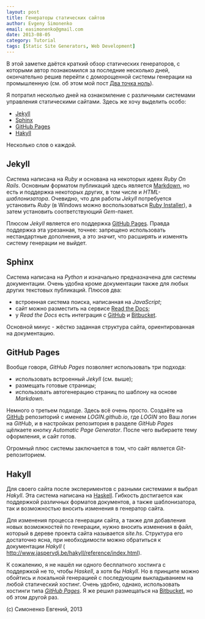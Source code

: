 ```yaml
---
layout: post
title: Генераторы статических сайтов
author: Evgeny Simonenko
email: easimonenko@gmail.com
date: 2013-08-05
category: Tutorial
tags: [Static Site Generators, Web Development]
---
```


В этой заметке даётся краткий обзор статических генераторов, с которыми автор
познакомился за последние несколько дней, окончательно решив перейти с
доморощенной системы генерации на промышленную (см. об этом мой пост
[Два точка ноль](https://easimonenko.bitbucket.io/#!news/two-dot-zero)).

Я потратил несколько дней на ознакомление с различными системами
управления статическими сайтами. Здесь же хочу выделить особо:

- [Jekyll][]
- [Sphinx][]
- [GitHub Pages][]
- [Hakyll][]

Несколько слов о каждой.

<!-- end-of-lead -->

## Jekyll

Система написана на *Ruby* и основана на некоторых идеях *Ruby On Rails*.
Основным форматом публикаций здесь является [Markdown][], но есть и поддержка
некоторых других, в том числе и *HTML-шаблонизатора*. Очевидно, что для работы
*Jekyll* потребуется установить *Ruby* (в Windows можно воспользоваться
[Ruby Installer][]), а затем установить соответствующий *Gem*-пакет.

Плюсом *Jekyll* является его поддержка [GitHub Pages][]. Правда поддержка эта
урезанная, точнее: запрещено использовать нестандартные дополнения, а это
значит, что расширять и изменять систему генерации не выйдет.

## Sphinx

Система написана на *Python* и изначально предназначена для системы
документации.  Очень удобна кроме документации также для любых других текстовых
публикаций. Плюсов два:

- встроенная система поиска, написанная на *JavaScript*;
- сайт можно разместить на сервисе [Read the Docs][];
- у *Read the Docs* есть интеграция с [GitHub][] и [Bitbucket][].

Основной минус - жёстко заданная структура сайта, ориентированная на
документацию.

## GitHub Pages

Вообще говоря, *GitHub Pages* позволяет использовать три подхода:

- использовать встроенный *Jekyll* (см. выше);
- размещать готовые страницы;
- использовать автогенерацию страниц по шаблону на основе *Markdown*.

Немного о третьем подходе. Здесь всё очень просто. Создаёте на [GitHub][]
репозиторий с именем *LOGIN.github.io*, где *LOGIN* это Ваш логин на *GitHub*,
и в настройках репозитория в разделе *GitHub Pages* щёлкаете кнопку
*Automatic Page Generator*. После чего выбираете тему оформления, и сайт готов.

Огромный плюс системы заключается в том, что сайт является *Git*-репозиторием.

## Hakyll

Для своего сайта после экспериментов с разными системами я выбрал *Hakyll*.
Эта система написана на [Haskell][]. Гибкость достигается как поддержкой
различных форматов документов, а также шаблонизатора, так и возможностью
вносить изменения в генератор сайта.

Для изменения процесса генерации сайта, а также для добавления новых
возможностей по генерации, нужно вносить изменения в файл, который в дереве
проекта сайта называется *site.hs*. Структура его достаточно ясна, при
необходимости можно обратиться к документации *Hakyll* (
<http://www.jaspervdj.be/hakyll/reference/index.html>).

К сожалению, я не нашёл ни одного бесплатного хостинга с поддержкой не то,
чтобы *Haskell*, а хотя бы *Hakyll*. Но в принципе можно обойтись и локальной
генерацией с последующим выкладыванием на любой статический хостинг. Очень
удобно, однако, использовать хостинги типа *[GitHub Pages]*. Я же решил
размещаться на [Bitbucket][], но об этом другой раз.

[Hakyll]: http://jaspervdj.be/hakyll/
[Jekyll]: http://jekyllrb.com/
[Sphinx]: http://sphinx-doc.org/
[GitHub Pages]: http://pages.github.com/
[GitHub]: https://github.com/
[Ruby Installer]: http://rubyinstaller.org/
[Markdown]: http://daringfireball.net/projects/markdown/
[Read the Docs]: https://readthedocs.org/
[Haskell]: http://www.haskell.org/
[Bitbucket]: https://bitbucket.org/

(c) Симоненко Евгений, 2013
